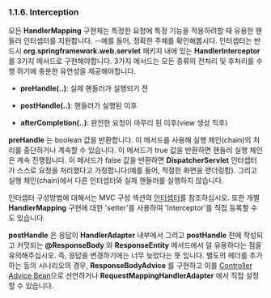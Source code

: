 ### 1.1.6. Interception
모든 __HandlerMapping__ 구현체는 특정한 요청에 특정 기능을 적용하려할 때 유용한 핸들러 인터셉터를 지원합니다.
--예를 들어, 정확한 주체를 확인해봅시다.
인터셉터는 반드시 __org.springframework.web.servlet__ 패키지 내에 있는 __HandlerInterceptor__ 를 3가지 메서드로 구현해야합니다.
3가지 메서드는 모든 종류의 전처리 및 후처리를 수행 하기에 충분한 유연성을 제공해야합니다.

- __preHandle(..)__: 실제 핸들러가 실행되기 전

- __postHandle(..)__: 핸들러가 실행된 이후

- __afterCompletion(..)__: 완전한 요청이 마무리 된 이후(view 생성 직후)

__preHandle__ 는 boolean 값을 반환합니다. 이 메서드를 사용해 실행 체인(chain)의 처리를 중단하거나 계속할 수 있습니다.
이 메서드가 true 값을 반환하면 핸들러 실행 체인은 계속 진행됩니다.
이 메서드가 false 값을 반환하면 __DispatcherServlet__ 인터셉터가 스스로 요청을 처리했다고 가정합니다(예를 들어, 적절한 화면을 랜더링함).
그리고 실행 체인(chain)에서 다른 인터셉터와 실제 핸들러를 실행하지 않습니다. 
<br/>

인터셉터 구성방법에 대해서는 MVC 구성 섹션의 [인터셉터](https://docs.spring.io/spring/docs/current/spring-framework-reference/web.html#mvc-config-interceptors)를 참조하십시오.
또한 개별 __HandlerMapping__ 구현에 대한 'setter'를 사용하여 'Interceptor'를 직접 등록할 수도 있습니다.
<br/>

__postHandle__  은 응답이 __HandlerAdapter__ 내부에서 그리고 __postHandle__ 전에 작성되고 커밋되는 __@ResponseBody__ 와 __ResponseEntity__ 메서드에서 덜 유용하다는 점을 유의해주십시오.
즉, 응답을 변경하기에는 너무 늦었다는 뜻 입니다.
별도의 헤더를 추가하는 등의 시나리오의 경우, __ResponseBodyAdvice__ 를 구현하고 이를 [Controller Advice Bean](https://docs.spring.io/spring/docs/current/spring-framework-reference/web.html#mvc-ann-controller-advice)으로 선언하거나 __RequestMappingHandlerAdapter__ 에서 직접 설정할 수 있습니다.
<br/>
